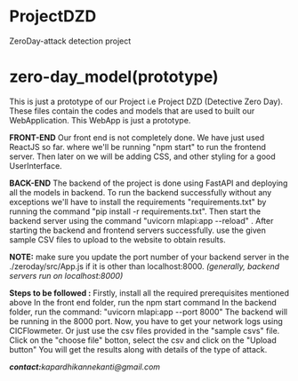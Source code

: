 # ProjectDZD
ZeroDay-attack detection project
# zero-day_model(prototype)
This is just a prototype of our Project i.e Project DZD (Detective Zero Day).
These files contain the codes and models that are used to built our WebApplication.
This WebApp is just a prototype.

**FRONT-END**
Our front end is not completely done.
We have just used ReactJS so far. 
where we'll be running "npm start" to run the frontend server. 
Then later on we will be adding CSS, and other styling for a good UserInterface.

**BACK-END**
The backend of the project is done using FastAPI and deploying all the models in backend.
To run the backend successfully without any exceptions we'll have to install the requirements "requirements.txt" by running the command "pip install -r requirements.txt". 
Then start the backend server using the command "uvicorn mlapi:app --reload" .
After starting the backend and frontend servers successfully. use the given sample CSV files to upload to the website to obtain results.

**NOTE:** make sure you update the port number of your backend server in the ./zeroday/src/App.js if it is other than localhost:8000. _(generally, backend servers run on localhost:8000)_

**Steps to be followed :**
Firstly, install all the required prerequisites mentioned above
    In the front end folder, run the npm start command
    In the backend folder, run the command: "uvicorn mlapi:app --port 8000"
    The backend will be running in the 8000 port.
    Now, you have to get your network logs using CICFlowmeter.
    Or just use the csv files provided in the "sample csvs" file.
    Click on the "choose file" botton, select the csv and click on the "Upload button"
    You will get the results along with details of the type of attack.
    
 **_contact:_**_kapardhikannekanti@gmail.com_
